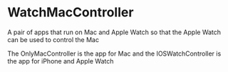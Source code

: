 # WatchMacController
A pair of apps that run on Mac and Apple Watch so that the Apple Watch can be used to control the Mac

The OnlyMacController is the app for Mac and the IOSWatchController is the app for iPhone and Apple Watch
